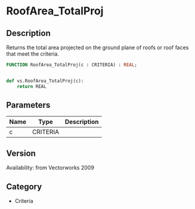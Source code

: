 # RoofArea_TotalProj

## Description
Returns the total area projected on the ground plane of roofs or roof faces that meet the criteria.

```pascal
FUNCTION RoofArea_TotalProj(c : CRITERIA) : REAL;
```

```python

def vs.RoofArea_TotalProj(c):
    return REAL
```

## Parameters
|Name|Type|Description|
|---|---|---|
|c|CRITERIA||

## Version
Availability: from Vectorworks 2009
## Category
* Criteria

